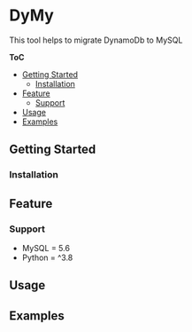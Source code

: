 # DyMy

This tool helps to migrate DynamoDb to MySQL

**ToC**

<!-- TOC depthFrom:2 -->

- [Getting Started](#getting-started)
  - [Installation](#installation)
- [Feature](#feature)
  - [Support](#support)
- [Usage](#usage)
- [Examples](#examples)

<!-- /TOC -->

## Getting Started

### Installation

## Feature

### Support

- MySQL = 5.6
- Python = ^3.8

## Usage

## Examples
